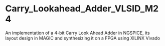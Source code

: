 # Carry_Lookahead_Adder_VLSID_M24
An implementation of a 4-bit Carry Look Ahead Adder in NGSPICE, its layout design in MAGIC and synthesizing it on a FPGA using XILINX Vivado
